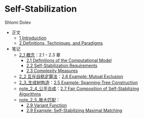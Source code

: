 # Self-Stabilization

Shlomi Dolev

- 正文
  - [1 Introduction](book_1.md)
  - [2 Definitions, Techniques, and Paradigms](book_2.md)
- 笔记
  - [2_1 概念](note_2_1.md)：2.1 - 2.3 章
    - [2.1 Definitions of the Computational Model](book_2_1.md)
    - [2.2 Self-Stabilization Requirements](book_2_2.md)
    - [2.3 Complexity Measures](book_2_3.md)
  - [2_2 互斥自稳定算法](note_2_2.md)：[2.6 Example: Mutual Exclusion](book_2_6.md)
  - [2_3_生成树构造](note_2_3.md)：[2.5 Example: Spanning-Tree Construction](book_2_5.md)
  - [note_2_4_公平合成](note_2_4.md)：[2.7 Fair Composition of Self-Stabilizing Algorithms](book_2_7.md)
  - [note_2_5_极大匹配](note_2_5.md)：
    - [2.9 Variant Function](book_2_9.md#variant-function)
    - [2.9 Example: Self-Stabilizing Maximal Matching](book_2_9.md#example-self-stabilizing-maximal-matching)

